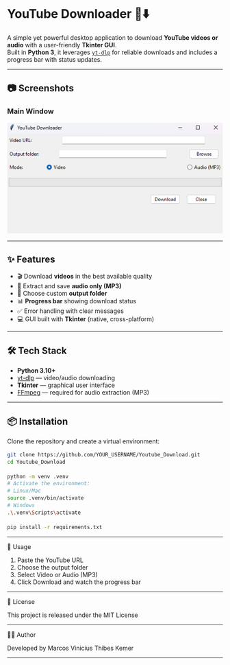 
# YouTube Downloader 🎥⬇️

A simple yet powerful desktop application to download **YouTube videos or audio** with a user-friendly **Tkinter GUI**.  
Built in **Python 3**, it leverages [`yt-dlp`](https://github.com/yt-dlp/yt-dlp) for reliable downloads and includes a progress bar with status updates.  

---

## 📷 Screenshots

### Main Window
![Main Window](assets/screenshot1.png)

---

## ✨ Features
- 🎬 Download **videos** in the best available quality  
- 🎵 Extract and save **audio only (MP3)**  
- 📂 Choose custom **output folder**  
- 📊 **Progress bar** showing download status  
- ✅ Error handling with clear messages  
- 💻 GUI built with **Tkinter** (native, cross-platform)  

---

## 🛠️ Tech Stack
- **Python 3.10+**  
- [yt-dlp](https://github.com/yt-dlp/yt-dlp) — video/audio downloading  
- **Tkinter** — graphical user interface  
- [FFmpeg](https://ffmpeg.org/) — required for audio extraction (MP3)  

---

## 📦 Installation
Clone the repository and create a virtual environment:

```bash
git clone https://github.com/YOUR_USERNAME/Youtube_Download.git
cd Youtube_Download

python -m venv .venv
# Activate the environment:
# Linux/Mac
source .venv/bin/activate
# Windows
.\.venv\Scripts\activate

pip install -r requirements.txt
```
---

🚀 Usage

1. Paste the YouTube URL
2. Choose the output folder
3. Select Video or Audio (MP3)
4. Click Download and watch the progress bar

---

📄 License

This project is released under the MIT License

---

👨‍💻 Author

Developed by Marcos Vinicius Thibes Kemer

---